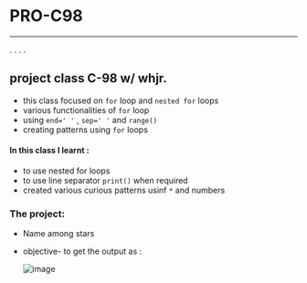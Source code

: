 # PRO-C98
---
. . . . 

## project class C-98 w/ whjr.
- this class focused on `for` loop and `nested for` loops
- various functionalities of `for` loop
- using `end=' '` , `sep=' '` and `range()`
- creating patterns using `for` loops

#### In this class I learnt : 
- to use nested for loops 
- to use line separator `print()` when required 
- created various curious patterns usinf `*` and numbers

### The project:
- Name among stars
- objective- to get the output as :

    ![image](https://user-images.githubusercontent.com/74966124/223064479-fa3ff002-beaf-4163-b201-8eaf6ff5e81f.png)
 
